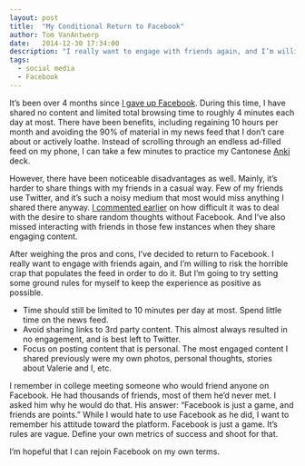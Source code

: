 ```yaml
---
layout: post
title:  "My Conditional Return to Facebook"
author: Tom VanAntwerp
date:   2014-12-30 17:34:00
description: "I really want to engage with friends again, and I’m willing to risk the horrible crap that populates the feed in order to do it. But I’m going to try setting some ground rules for myself to keep the experience as positive as possible."
tags:
  - social media
  - Facebook
---
```


It’s been over 4 months since [I gave up Facebook](http://tomvanantwerp.com/quitting-facebook/). During this time, I have shared no content and limited total browsing time to roughly 4 minutes each day at most. There have been benefits, including regaining 10 hours per month and avoiding the 90% of material in my news feed that I don’t care about or actively loathe. Instead of scrolling through an endless ad-filled feed on my phone, I can take a few minutes to practice my Cantonese [Anki](http://ankisrs.net/) deck.

However, there have been noticeable disadvantages as well. Mainly, it’s harder to share things with my friends in a casual way. Few of my friends use Twitter, and it’s such a noisy medium that most would miss anything I shared there anyway. [I commented earlier](http://tomvanantwerp.com/life-without-facebook/) on how difficult it was to deal with the desire to share random thoughts without Facebook. And I’ve also missed interacting with friends in those few instances when they share engaging content.

After weighing the pros and cons, I’ve decided to return to Facebook. I really want to engage with friends again, and I’m willing to risk the horrible crap that populates the feed in order to do it. But I’m going to try setting some ground rules for myself to keep the experience as positive as possible.

* Time should still be limited to 10 minutes per day at most. Spend little time on the news feed.
* Avoid sharing links to 3rd party content. This almost always resulted in no engagement, and is best left to Twitter.
* Focus on posting content that is personal. The most engaged content I shared previously were my own photos, personal thoughts, stories about Valerie and I, etc.

I remember in college meeting someone who would friend anyone on Facebook. He had thousands of friends, most of them he’d never met. I asked him why he would do that. His answer: “Facebook is just a game, and friends are points.” While I would hate to use Facebook as he did, I want to remember his attitude toward the platform. Facebook is just a game. It’s rules are vague. Define your own metrics of success and shoot for that.

I’m hopeful that I can rejoin Facebook on my own terms.
